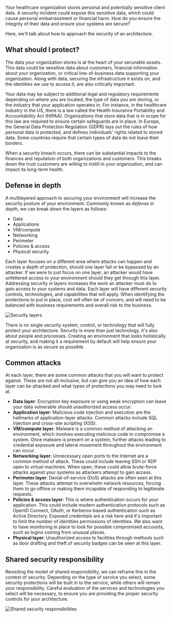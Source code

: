 Your healthcare organization stores personal and potentially sensitive client data. A security incident could expose this sensitive data, which could cause personal embarrassment or financial harm. How do you ensure the integrity of their data and ensure your systems are secure? 

Here, we'll talk about how to approach the security of an architecture.

## What should I protect?

The data your organization stores is at the heart of your securable assets. This data could be sensitive data about customers, financial information about your organization, or critical line-of-business data supporting your organization. Along with data, securing the infrastructure it exists on, and the identities we use to access it, are also critically important.

Your data may be subject to additional legal and regulatory requirements depending on where you are located, the type of data you are storing, or the industry that your application operates in. For instance, in the healthcare industry in the US, there is a law called the Health Insurance Portability and Accountability Act (HIPAA). Organizations that store data that is in scope for this law are required to ensure certain safeguards are in place. In Europe, the General Data Protection Regulation (GDPR) lays out the rules of how personal data is protected, and defines individuals' rights related to stored data. Some countries require that certain types of data do not leave their borders.

When a security breach occurs, there can be substantial impacts to the finances and reputation of both organizations and customers. This breaks down the trust customers are willing to instill in your organization, and can impact its long-term health.

## Defense in depth

A multilayered approach to securing your environment will increase the security posture of your environment. Commonly known as _defense in depth_, we can break down the layers as follows:

* Data
* Applications
* VM/compute
* Networking
* Perimeter
* Policies & access
* Physical security

Each layer focuses on a different area where attacks can happen and creates a depth of protection, should one layer fail or be bypassed by an attacker. If we were to just focus on one layer, an attacker would have unfettered access to your environment should they get through this layer. Addressing security in layers increases the work an attacker must do to gain access to your systems and data. Each layer will have different security controls, technologies, and capabilities that will apply. When identifying the protections to put in place, cost will often be of concern, and will need to be balanced with business requirements and overall risk to the business.

![Security layers](../media-draft/security-layers.png)

There is no single security system, control, or technology that will fully protect your architecture. Security is more than just technology, it's also about people and processes. Creating an environment that looks holistically at security, and making it a requirement by default will help ensure your organization is as secure as possible.

## Common attacks

At each layer, there are some common attacks that you will want to protect against. These are not all-inclusive, but can give you an idea of how each layer can be attacked and what types of protections you may need to look at.

* **Data layer**: Encryption key exposure or using weak encryption can leave your data vulnerable should unauthorized access occur.
* **Application layer**: Malicious code injection and execution are the hallmarks of application-layer attacks. Common attacks include SQL injection and cross-site scripting (XSS).
* **VM/compute layer**: Malware is a common method of attacking an environment, which involves executing malicious code to compromise a system. Once malware is present on a system, further attacks leading to credential exposure and lateral movement throughout the environment can occur.
* **Networking layer**: Unnecessary open ports to the Internet are a common method of attack. These could include leaving SSH or RDP open to virtual machines. When open, these could allow brute-force attacks against your systems as attackers attempt to gain access.
* **Perimeter layer**: Denial-of-service (DoS) attacks are often seen at this layer. These attacks attempt to overwhelm network resources, forcing them to go  offline or making them incapable of responding to legitimate requests.
* **Policies & access layer**: This is where authentication occurs for your application. This could include modern authentication protocols such as OpenID Connect, OAuth, or Kerberos-based authentication such as Active Directory. Exposed credentials are a risk here and it's important to limit the number of identities permissions of identities. We also want to have monitoring in place to look for possible compromised accounts, such as logins coming from unusual places.
* **Physical layer**: Unauthorized access to facilities through methods such as door drafting and theft of security badges can be seen at this layer.

## Shared security responsibility

Revisiting the model of shared responsibility, we can reframe this in the context of security. Depending on the type of service you select, some security protections will be built in to the service, while others will remain your responsibility. Careful evaluation of the services and technologies you select will be necessary, to ensure you are providing the proper security controls for your architecture.

![Shared security responsibilities](../media-draft/shared_responsibilities.png)